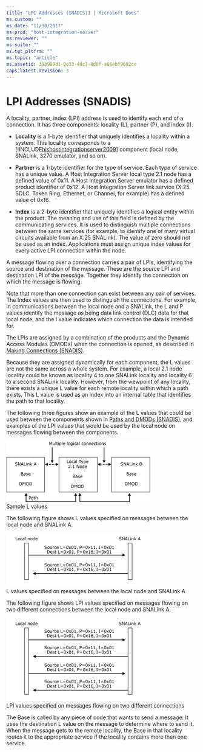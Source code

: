```yaml
---
title: "LPI Addresses (SNADIS)1 | Microsoft Docs"
ms.custom: ""
ms.date: "11/30/2017"
ms.prod: "host-integration-server"
ms.reviewer: ""
ms.suite: ""
ms.tgt_pltfrm: ""
ms.topic: "article"
ms.assetid: 39b989d1-0e33-40c7-8d0f-a68ebf9692ce
caps.latest.revision: 3
---
```

# LPI Addresses (SNADIS)
A locality, partner, index (LPI) address is used to identify each end of a connection. It has three components: locality (L), partner (P), and index (I).  
  
-   **Locality** is a 1-byte identifier that uniquely identifies a locality within a system. This locality corresponds to a [!INCLUDE[hishostintegrationserver2009](../includes/hishostintegrationserver2009-md.md)] component (local node, SNALink, 3270 emulator, and so on).  
  
-   **Partner** is a 1-byte identifier for the type of service. Each type of service has a unique value. A Host Integration Server local type 2.1 node has a defined value of 0x11. A Host Integration Server emulator has a defined product identifier of 0x12. A Host Integration Server link service (X.25. SDLC, Token Ring, Ethernet, or Channel, for example) has a defined value of 0x16.  
  
-   **Index** is a 2-byte identifier that uniquely identifies a logical entity within the product. The meaning and use of this field is defined by the communicating services. It is used to distinguish multiple connections between the same services (for example, to identify one of many virtual circuits available from an X.25 SNALink). The value of zero should not be used as an index. Applications must assign unique index values for every active LPI connection within the node.  
  
 A message flowing over a connection carries a pair of LPIs, identifying the source and destination of the message. These are the source LPI and destination LPI of the message. Together they identify the connection on which the message is flowing.  
  
 Note that more than one connection can exist between any pair of services. The Index values are then used to distinguish the connections. For example, in communications between the local node and a SNALink, the L and P values identify the message as being data link control (DLC) data for that local node, and the I value indicates which connection the data is intended for.  
  
 The LPIs are assigned by a combination of the products and the Dynamic Access Modules (DMODs) when the connection is opened, as described in [Making Connections (SNADIS)](../core/making-connections-snadis-1.md).  
  
 Because they are assigned dynamically for each component, the L values are not the same across a whole system. For example, a local 2.1 node locality could be known as locality 4 to one SNALink locality and locality 6 to a second SNALink locality. However, from the viewpoint of any locality, there exists a unique L value for each remote locality within which a path exists. This L value is used as an index into an internal table that identifies the path to that locality.  
  
 The following three figures show an example of the L values that could be used between the components shown in [Paths and DMODs (SNADIS)](../core/paths-and-dmods-snadis-2.md), and examples of the LPI values that would be used by the local node on messages flowing between the components.  
  
 ![](../core/media/his-32701d.gif "his_32701d")  
Sample L values  
  
 The following figure shows L values specified on messages between the local node and SNALink A.  
  
 ![](../core/media/dev1g.gif "dev1g")  
L values specified on messages between the local node and SNALink A  
  
 The following figure shows LPI values specified on messages flowing on two different connections between the local node and SNALink A.  
  
 ![](../core/media/dev1h.gif "dev1h")  
LPI values specified on messages flowing on two different connections  
  
 The Base is called by any piece of code that wants to send a message. It uses the destination L value on the message to determine where to send it. When the message gets to the remote locality, the Base in that locality routes it to the appropriate service if the locality contains more than one service.